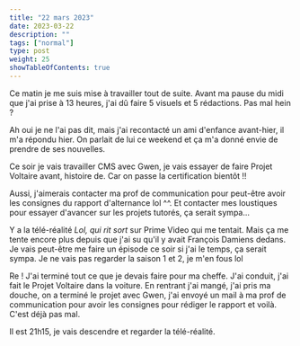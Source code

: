 ```yaml
---
title: "22 mars 2023"
date: 2023-03-22
description: ""
tags: ["normal"]
type: post
weight: 25
showTableOfContents: true
---
```


Ce matin je me suis mise à travailler tout de suite. Avant ma pause du midi que j'ai prise à 13 heures, j'ai dû faire 5 visuels et 5 rédactions. Pas mal hein ?

Ah oui je ne l'ai pas dit, mais j'ai recontacté un ami d'enfance avant-hier, il m'a répondu hier. On parlait de lui ce weekend et ça m'a donné envie de prendre de ses nouvelles.

Ce soir je vais travailler CMS avec Gwen, je vais essayer de faire Projet Voltaire avant, histoire de. Car on passe la certification bientôt !!

Aussi, j'aimerais contacter ma prof de communication pour peut-être avoir les consignes du rapport d'alternance lol ^^. Et contacter mes loustiques pour essayer d'avancer sur les projets tutorés, ça serait sympa...

Y a la télé-réalité *Lol, qui rit sort* sur Prime Video qui me tentait. Mais ça me tente encore plus depuis que j'ai su qu'il y avait François Damiens dedans. Je vais peut-être me faire un épisode ce soir si j'ai le temps, ça serait sympa. Je ne vais pas regarder la saison 1 et 2, je m'en fous lol

Re ! J'ai terminé tout ce que je devais faire pour ma cheffe. J'ai conduit, j'ai fait le Projet Voltaire dans la voiture. En rentrant j'ai mangé, j'ai pris ma douche, on a terminé le projet avec Gwen, j'ai envoyé un mail à ma prof de communication pour avoir les consignes pour rédiger le rapport et voilà. C'est déjà pas mal.

Il est 21h15, je vais descendre et regarder la télé-réalité.

